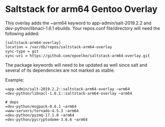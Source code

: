 Saltstack for arm64 Gentoo Overlay
==================================

This overlay adds the ~arm64 keyword to app-admin/salt-2019.2.2 and
dev-python/libnacl-1.6.1 ebuilds.  Your repos.conf file/directory will need
the following added:

```
[saltstack-arm64-overlay]
location = /var/db/repos/saltstack-arm64-overlay
sync-type = git
sync-uri = https://github.com/epoelke/saltstack-arm64-overlay.git
```

The package keywords will need to be updated as well since salt and several
of its dependencies are not marked as stable.

Example:
```
=app-admin/salt-2019.2.2::saltstack-arm64-overlay ~arm64
=dev-python/libnacl-1.6.1::saltstack-arm64-overlay ~arm64

# deps
=dev-python/msgpack-0.6.1 ~arm64
=www-servers/tornado-4.5.3 ~arm64
=dev-python/pyzmq-17.1.0 ~arm64
=dev-python/pycryptodome-3.6.6 ~arm64
```
